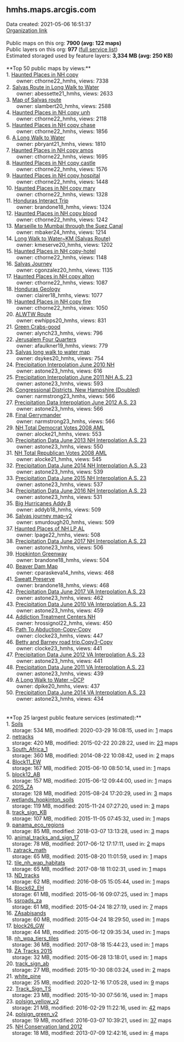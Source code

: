 <h2>hmhs.maps.arcgis.com</h2> Data created: 2021-05-06 16:51:37 <br /><a target='new' href='https://hmhs.maps.arcgis.com'>Organization link</a><br /><br />Public maps on this org: <b>7900 (avg: 122 maps)</b><br />Public layers on this org: <b>977 </b>(<a target='new' href='https://services.arcgis.com/dRxtwawTOPZm6CPj/ArcGIS/rest/services'>full service list</a>)<br />Estimated storaged used by feature layers: <b>3,334 MB (avg: 250 KB)</b><br /><br />**Top 50 public maps by views:**<br />  1. <a target='new' href='https://www.arcgis.com/home/item.html?id=e38b2ec6ddac45a9a998f3511e640985'>Haunted Places in NH copy</a> <br />  &nbsp;&nbsp;&nbsp;&nbsp; &nbsp;&nbsp;owner: cthorne22_hmhs, views: 7338<br />  2. <a target='new' href='https://www.arcgis.com/home/item.html?id=b9c13f1b18844f1f84015854ffe4c314'>Salvas Route in Long Walk to Water</a> <br />  &nbsp;&nbsp;&nbsp;&nbsp; &nbsp;&nbsp;owner: abessette21_hmhs, views: 2633<br />  3. <a target='new' href='https://www.arcgis.com/home/item.html?id=059ac54f02fe4ae58a37da0358756a25'>Map of Salvas route</a> <br />  &nbsp;&nbsp;&nbsp;&nbsp; &nbsp;&nbsp;owner: slambert20_hmhs, views: 2588<br />  4. <a target='new' href='https://www.arcgis.com/home/item.html?id=5429bdfe78154d1dbbe5a804366f18ed'>Haunted Places in NH copy unh</a> <br />  &nbsp;&nbsp;&nbsp;&nbsp; &nbsp;&nbsp;owner: cthorne22_hmhs, views: 2118<br />  5. <a target='new' href='https://www.arcgis.com/home/item.html?id=25f7d7bab4464b4fb6c679e9e6afc1df'>Haunted Places in NH copy chase</a> <br />  &nbsp;&nbsp;&nbsp;&nbsp; &nbsp;&nbsp;owner: cthorne22_hmhs, views: 1856<br />  6. <a target='new' href='https://www.arcgis.com/home/item.html?id=6195d763b61940f9b8f3494a84fb3ff5'>A Long Walk to Water</a> <br />  &nbsp;&nbsp;&nbsp;&nbsp; &nbsp;&nbsp;owner: pbryant21_hmhs, views: 1810<br />  7. <a target='new' href='https://www.arcgis.com/home/item.html?id=885832f014f64098929cf7c14941e0f2'>Haunted Places in NH copy amos</a> <br />  &nbsp;&nbsp;&nbsp;&nbsp; &nbsp;&nbsp;owner: cthorne22_hmhs, views: 1695<br />  8. <a target='new' href='https://www.arcgis.com/home/item.html?id=fb52b63275964ebb8eaa27b050027a43'>Haunted Places in NH copy castle</a> <br />  &nbsp;&nbsp;&nbsp;&nbsp; &nbsp;&nbsp;owner: cthorne22_hmhs, views: 1576<br />  9. <a target='new' href='https://www.arcgis.com/home/item.html?id=5d04b0b04f134fc291a13153fcde3d3e'>Haunted Places in NH copy hospital</a> <br />  &nbsp;&nbsp;&nbsp;&nbsp; &nbsp;&nbsp;owner: cthorne22_hmhs, views: 1448<br />  10. <a target='new' href='https://www.arcgis.com/home/item.html?id=5c7174a96c3747219f112caa96b7bfca'>Haunted Places in NH copy mary</a> <br />  &nbsp;&nbsp;&nbsp;&nbsp; &nbsp;&nbsp;owner: cthorne22_hmhs, views: 1328<br />  11. <a target='new' href='https://www.arcgis.com/home/item.html?id=e559e91499ca43219719f02a9e31f143'>Honduras Interact Trip</a> <br />  &nbsp;&nbsp;&nbsp;&nbsp; &nbsp;&nbsp;owner: brandone18_hmhs, views: 1324<br />  12. <a target='new' href='https://www.arcgis.com/home/item.html?id=d14e6f62b6b64b349c76cd3fb32447ad'>Haunted Places in NH copy blood</a> <br />  &nbsp;&nbsp;&nbsp;&nbsp; &nbsp;&nbsp;owner: cthorne22_hmhs, views: 1242<br />  13. <a target='new' href='https://www.arcgis.com/home/item.html?id=e64c4587b5b24841be9d3108b4c4f283'>Marseille to Mumbai through the Suez Canal</a> <br />  &nbsp;&nbsp;&nbsp;&nbsp; &nbsp;&nbsp;owner: mbaker24_hmhs, views: 1214<br />  14. <a target='new' href='https://www.arcgis.com/home/item.html?id=ad23517836814fd3930160234b1bd687'>Long Walk to Water~KM (Salvas Route)</a> <br />  &nbsp;&nbsp;&nbsp;&nbsp; &nbsp;&nbsp;owner: kmeserve20_hmhs, views: 1202<br />  15. <a target='new' href='https://www.arcgis.com/home/item.html?id=54557598861c46539b578f0c94c4a196'>Haunted Places in NH copy-hotel</a> <br />  &nbsp;&nbsp;&nbsp;&nbsp; &nbsp;&nbsp;owner: cthorne22_hmhs, views: 1148<br />  16. <a target='new' href='https://www.arcgis.com/home/item.html?id=70318163d196436588be5a9272aa59b9'>Salvas Journey</a> <br />  &nbsp;&nbsp;&nbsp;&nbsp; &nbsp;&nbsp;owner: cgonzalez20_hmhs, views: 1135<br />  17. <a target='new' href='https://www.arcgis.com/home/item.html?id=cf8636f03f944bdf8a49a6a31b282b0b'>Haunted Places in NH copy alton</a> <br />  &nbsp;&nbsp;&nbsp;&nbsp; &nbsp;&nbsp;owner: cthorne22_hmhs, views: 1087<br />  18. <a target='new' href='https://www.arcgis.com/home/item.html?id=de30124dc35642dfb97d8a6f07a2d3f0'>Honduras Geology</a> <br />  &nbsp;&nbsp;&nbsp;&nbsp; &nbsp;&nbsp;owner: clairer18_hmhs, views: 1077<br />  19. <a target='new' href='https://www.arcgis.com/home/item.html?id=c3635c23d91348c891b95240d1e5c851'>Haunted Places in NH copy fire</a> <br />  &nbsp;&nbsp;&nbsp;&nbsp; &nbsp;&nbsp;owner: cthorne22_hmhs, views: 1050<br />  20. <a target='new' href='https://www.arcgis.com/home/item.html?id=3bbba29de2454be6ab28a8ebccc061d3'>ALWTW Route</a> <br />  &nbsp;&nbsp;&nbsp;&nbsp; &nbsp;&nbsp;owner: ewhipps20_hmhs, views: 831<br />  21. <a target='new' href='https://www.arcgis.com/home/item.html?id=bba2638df670415f8a3f497eaeaa574f'>Green Crabs-good</a> <br />  &nbsp;&nbsp;&nbsp;&nbsp; &nbsp;&nbsp;owner: alynch23_hmhs, views: 796<br />  22. <a target='new' href='https://www.arcgis.com/home/item.html?id=ee8b442c408a441583e437d47b0e8346'>Jerusalem Four Quarters</a> <br />  &nbsp;&nbsp;&nbsp;&nbsp; &nbsp;&nbsp;owner: afaulkner19_hmhs, views: 779<br />  23. <a target='new' href='https://www.arcgis.com/home/item.html?id=5c98024df56946b4b0a2ad87dd3bc7b8'>Salvas long walk to water map</a> <br />  &nbsp;&nbsp;&nbsp;&nbsp; &nbsp;&nbsp;owner: dsykes20_hmhs, views: 754<br />  24. <a target='new' href='https://www.arcgis.com/home/item.html?id=797b2554ca114f94b7daf4d8f78ae9fe'>Precipitation Interpolation June 2010 NH</a> <br />  &nbsp;&nbsp;&nbsp;&nbsp; &nbsp;&nbsp;owner: astone23_hmhs, views: 616<br />  25. <a target='new' href='https://www.arcgis.com/home/item.html?id=608dbfb33b9840009c4c6f78cc88aa43'>Precipitation Interpolation June 2011 NH A.S. 23</a> <br />  &nbsp;&nbsp;&nbsp;&nbsp; &nbsp;&nbsp;owner: astone23_hmhs, views: 593<br />  26. <a target='new' href='https://www.arcgis.com/home/item.html?id=181a3183df8c4f7d818055e9c6b4e911'>Congressional Districts, New Hampshire (Doubled)</a> <br />  &nbsp;&nbsp;&nbsp;&nbsp; &nbsp;&nbsp;owner: narmstrong23_hmhs, views: 566<br />  27. <a target='new' href='https://www.arcgis.com/home/item.html?id=9058566dfefa4b068ccf585156204366'>Precipitation Data Interpolation June 2012 A.S. 23</a> <br />  &nbsp;&nbsp;&nbsp;&nbsp; &nbsp;&nbsp;owner: astone23_hmhs, views: 566<br />  28. <a target='new' href='https://www.arcgis.com/home/item.html?id=b02da54a4ae7429bb19c1708f9166035'>Final Gerrymander</a> <br />  &nbsp;&nbsp;&nbsp;&nbsp; &nbsp;&nbsp;owner: narmstrong23_hmhs, views: 566<br />  29. <a target='new' href='https://www.arcgis.com/home/item.html?id=ab269755bb114a7d869c29ed618608c3'>NH Total Democrat Votes 2008 AML</a> <br />  &nbsp;&nbsp;&nbsp;&nbsp; &nbsp;&nbsp;owner: alocke21_hmhs, views: 553<br />  30. <a target='new' href='https://www.arcgis.com/home/item.html?id=67b25ab0244b48ecafd46893ca0b7d38'>Precipitation Data June 2013 NH Interpolation A.S. 23</a> <br />  &nbsp;&nbsp;&nbsp;&nbsp; &nbsp;&nbsp;owner: astone23_hmhs, views: 550<br />  31. <a target='new' href='https://www.arcgis.com/home/item.html?id=d2ad412494ce4622adebe6c13dd9a877'>NH Total Republican Votes 2008 AML</a> <br />  &nbsp;&nbsp;&nbsp;&nbsp; &nbsp;&nbsp;owner: alocke21_hmhs, views: 545<br />  32. <a target='new' href='https://www.arcgis.com/home/item.html?id=43c2b9f0c6624d8a977a81f78988d36f'>Precipitation Data June 2014 NH Interpolation A.S. 23</a> <br />  &nbsp;&nbsp;&nbsp;&nbsp; &nbsp;&nbsp;owner: astone23_hmhs, views: 539<br />  33. <a target='new' href='https://www.arcgis.com/home/item.html?id=45bc1ac1e5ad47b5a2ff0da336062762'>Precipitation Data June 2015 NH Interpolation A.S. 23</a> <br />  &nbsp;&nbsp;&nbsp;&nbsp; &nbsp;&nbsp;owner: astone23_hmhs, views: 537<br />  34. <a target='new' href='https://www.arcgis.com/home/item.html?id=0405ee6a22034857affa629dd45bd12a'>Precipitation Data June 2016 NH Interpolation A.S. 23</a> <br />  &nbsp;&nbsp;&nbsp;&nbsp; &nbsp;&nbsp;owner: astone23_hmhs, views: 531<br />  35. <a target='new' href='https://www.arcgis.com/home/item.html?id=e79839c94a6e4f5987140cbf786b4a3a'>Big Hurricanes Addy B</a> <br />  &nbsp;&nbsp;&nbsp;&nbsp; &nbsp;&nbsp;owner: addyb18_hmhs, views: 509<br />  36. <a target='new' href='https://www.arcgis.com/home/item.html?id=cd4d5cd329b3458690aed194cc3bd20e'>Salvas journey map-v2</a> <br />  &nbsp;&nbsp;&nbsp;&nbsp; &nbsp;&nbsp;owner: smurdough20_hmhs, views: 509<br />  37. <a target='new' href='https://www.arcgis.com/home/item.html?id=1e859f919f1b45769dbc4b668b26afc9'>Haunted Places of NH LP AL</a> <br />  &nbsp;&nbsp;&nbsp;&nbsp; &nbsp;&nbsp;owner: lpage22_hmhs, views: 508<br />  38. <a target='new' href='https://www.arcgis.com/home/item.html?id=244d4630d58a4da8b63ea1a7c1a4f1f7'>Precipitation Data June 2017 NH Interpolation A.S. 23</a> <br />  &nbsp;&nbsp;&nbsp;&nbsp; &nbsp;&nbsp;owner: astone23_hmhs, views: 506<br />  39. <a target='new' href='https://www.arcgis.com/home/item.html?id=d004fb20f2bf4d47974b0fa8dcd9b3fb'>Hopkinton Greenway</a> <br />  &nbsp;&nbsp;&nbsp;&nbsp; &nbsp;&nbsp;owner: brandone18_hmhs, views: 504<br />  40. <a target='new' href='https://www.arcgis.com/home/item.html?id=d2c33640b0aa48febf68ffbbaae6535e'>Beaver Dam Map</a> <br />  &nbsp;&nbsp;&nbsp;&nbsp; &nbsp;&nbsp;owner: cparaskeva14_hmhs, views: 468<br />  41. <a target='new' href='https://www.arcgis.com/home/item.html?id=82e2b5872f4a476b9d67238506d1e45e'>Sweatt Preserve</a> <br />  &nbsp;&nbsp;&nbsp;&nbsp; &nbsp;&nbsp;owner: brandone18_hmhs, views: 468<br />  42. <a target='new' href='https://www.arcgis.com/home/item.html?id=9fbae3801b754f4991e708f9feef5fce'>Precipitation Data June 2017 VA Interpolation A.S. 23</a> <br />  &nbsp;&nbsp;&nbsp;&nbsp; &nbsp;&nbsp;owner: astone23_hmhs, views: 462<br />  43. <a target='new' href='https://www.arcgis.com/home/item.html?id=4a2c1fceee78405fbe495a588d9dc349'>Precipitation Data June 2010 VA Interpolation A.S. 23</a> <br />  &nbsp;&nbsp;&nbsp;&nbsp; &nbsp;&nbsp;owner: astone23_hmhs, views: 459<br />  44. <a target='new' href='https://www.arcgis.com/home/item.html?id=7b832db4400e4defa3782d200a35da0a'>Addiction Treatment Centers NH</a> <br />  &nbsp;&nbsp;&nbsp;&nbsp; &nbsp;&nbsp;owner: hrossignol22_hmhs, views: 450<br />  45. <a target='new' href='https://www.arcgis.com/home/item.html?id=d46b4261a02a497e95eaecd28d403781'>Path To Abduction-Copy-Copy</a> <br />  &nbsp;&nbsp;&nbsp;&nbsp; &nbsp;&nbsp;owner: clocke23_hmhs, views: 447<br />  46. <a target='new' href='https://www.arcgis.com/home/item.html?id=27f4bca053aa49229a2733733f5b3306'>Betty and Barney road trip.Copy3-Copy</a> <br />  &nbsp;&nbsp;&nbsp;&nbsp; &nbsp;&nbsp;owner: clocke23_hmhs, views: 441<br />  47. <a target='new' href='https://www.arcgis.com/home/item.html?id=faa6e2708b754c2f90762f1e3b5d396a'>Precipitation Data June 2012 VA Interpolation A.S. 23</a> <br />  &nbsp;&nbsp;&nbsp;&nbsp; &nbsp;&nbsp;owner: astone23_hmhs, views: 441<br />  48. <a target='new' href='https://www.arcgis.com/home/item.html?id=57f597f23a8442b3a4aeff6dc41f173c'>Precipitation Data June 2011 VA Interpolation A.S. 23</a> <br />  &nbsp;&nbsp;&nbsp;&nbsp; &nbsp;&nbsp;owner: astone23_hmhs, views: 439<br />  49. <a target='new' href='https://www.arcgis.com/home/item.html?id=275eee1ca49647a8a204accba55e1072'>A Long Walk to Water ~DCP</a> <br />  &nbsp;&nbsp;&nbsp;&nbsp; &nbsp;&nbsp;owner: dpike20_hmhs, views: 437<br />  50. <a target='new' href='https://www.arcgis.com/home/item.html?id=2210ac3f53694d7a8f5fe7ee95adf07e'>Precipitation Data June 2014 VA Interpolation A.S. 23</a> <br />  &nbsp;&nbsp;&nbsp;&nbsp; &nbsp;&nbsp;owner: astone23_hmhs, views: 434<br /><br /><br />**Top 25 largest public feature services (estimated):**<br /> 1. <a target='new' href='https://www.arcgis.com/home/item.html?id=5c3820a0794e40f7bc754c5d2dc0a6d9'>Soils</a><br /> &nbsp;&nbsp;&nbsp;&nbsp;storage: 534 MB, modified: 2020-03-29 16:08:15,  used in: <a target='new' href='https://ed-ind-tb.s3-us-west-1.amazonaws.com/ADI/5c3820a0794e40f7bc754c5d2dc0a6d9.html'> 1</a> maps<br /> 2. <a target='new' href='https://www.arcgis.com/home/item.html?id=a1cb218c04a54bf59679e5ae01230a4e'>netracks</a><br /> &nbsp;&nbsp;&nbsp;&nbsp;storage: 420 MB, modified: 2015-02-22 20:28:22,  used in: <a target='new' href='https://ed-ind-tb.s3-us-west-1.amazonaws.com/ADI/a1cb218c04a54bf59679e5ae01230a4e.html'> 23</a> maps<br /> 3. <a target='new' href='https://www.arcgis.com/home/item.html?id=0dfde82466724b50b34317bd45b061c3'>South_Africa_1</a><br /> &nbsp;&nbsp;&nbsp;&nbsp;storage: 360 MB, modified: 2014-08-22 10:08:42,  used in: <a target='new' href='https://ed-ind-tb.s3-us-west-1.amazonaws.com/ADI/0dfde82466724b50b34317bd45b061c3.html'> 2</a> maps<br /> 4. <a target='new' href='https://www.arcgis.com/home/item.html?id=2fc058d8adca4d829f82a1d5937707e6'>Block11_EW</a><br /> &nbsp;&nbsp;&nbsp;&nbsp;storage: 167 MB, modified: 2015-06-10 08:50:14,  used in: <a target='new' href='https://ed-ind-tb.s3-us-west-1.amazonaws.com/ADI/2fc058d8adca4d829f82a1d5937707e6.html'> 1</a> maps<br /> 5. <a target='new' href='https://www.arcgis.com/home/item.html?id=ec0545182b8e49f0b264a34352ff2e64'>block12_AB</a><br /> &nbsp;&nbsp;&nbsp;&nbsp;storage: 157 MB, modified: 2015-06-12 09:44:00,  used in: <a target='new' href='https://ed-ind-tb.s3-us-west-1.amazonaws.com/ADI/ec0545182b8e49f0b264a34352ff2e64.html'> 1</a> maps<br /> 6. <a target='new' href='https://www.arcgis.com/home/item.html?id=b33c3dd60f4d479bba0bd40ad6cac323'>2015_ZA</a><br /> &nbsp;&nbsp;&nbsp;&nbsp;storage: 128 MB, modified: 2015-08-24 17:20:29,  used in: <a target='new' href='https://ed-ind-tb.s3-us-west-1.amazonaws.com/ADI/b33c3dd60f4d479bba0bd40ad6cac323.html'> 3</a> maps<br /> 7. <a target='new' href='https://www.arcgis.com/home/item.html?id=46227dae79bd4e63b73c27c383cad9bf'>wetlands_hopkinton_soils</a><br /> &nbsp;&nbsp;&nbsp;&nbsp;storage: 119 MB, modified: 2015-11-24 07:27:20,  used in: <a target='new' href='https://ed-ind-tb.s3-us-west-1.amazonaws.com/ADI/46227dae79bd4e63b73c27c383cad9bf.html'> 3</a> maps<br /> 8. <a target='new' href='https://www.arcgis.com/home/item.html?id=702b9a46258b4980ac2f259f58560c58'>track_sign_KB</a><br /> &nbsp;&nbsp;&nbsp;&nbsp;storage: 107 MB, modified: 2015-11-05 07:45:32,  used in: <a target='new' href='https://ed-ind-tb.s3-us-west-1.amazonaws.com/ADI/702b9a46258b4980ac2f259f58560c58.html'> 1</a> maps<br /> 9. <a target='new' href='https://www.arcgis.com/home/item.html?id=d121bcc030fa4da98b5d143555c744d8'>panama_eco_regions</a><br /> &nbsp;&nbsp;&nbsp;&nbsp;storage: 85 MB, modified: 2018-03-07 13:13:28,  used in: <a target='new' href='https://ed-ind-tb.s3-us-west-1.amazonaws.com/ADI/d121bcc030fa4da98b5d143555c744d8.html'> 3</a> maps<br /> 10. <a target='new' href='https://www.arcgis.com/home/item.html?id=f86bfa755065464194fb5c7df0d132f6'>animal_tracks_and_sign_17</a><br /> &nbsp;&nbsp;&nbsp;&nbsp;storage: 78 MB, modified: 2017-06-12 17:17:11,  used in: <a target='new' href='https://ed-ind-tb.s3-us-west-1.amazonaws.com/ADI/f86bfa755065464194fb5c7df0d132f6.html'> 2</a> maps<br /> 11. <a target='new' href='https://www.arcgis.com/home/item.html?id=63cfef17b5bf4a7bb72ff183d6837cc9'>zatrack_math</a><br /> &nbsp;&nbsp;&nbsp;&nbsp;storage: 65 MB, modified: 2015-08-20 11:01:59,  used in: <a target='new' href='https://ed-ind-tb.s3-us-west-1.amazonaws.com/ADI/63cfef17b5bf4a7bb72ff183d6837cc9.html'> 1</a> maps<br /> 12. <a target='new' href='https://www.arcgis.com/home/item.html?id=f09180dc46904226b7b7ef22057ddef7'>tile_nh_wap_habitats</a><br /> &nbsp;&nbsp;&nbsp;&nbsp;storage: 65 MB, modified: 2017-08-18 11:02:31,  used in: <a target='new' href='https://ed-ind-tb.s3-us-west-1.amazonaws.com/ADI/f09180dc46904226b7b7ef22057ddef7.html'> 1</a> maps<br /> 13. <a target='new' href='https://www.arcgis.com/home/item.html?id=8f4721334cc54140aea96ff2eb2a1ffb'>ND_tracks</a><br /> &nbsp;&nbsp;&nbsp;&nbsp;storage: 62 MB, modified: 2016-08-05 15:05:44,  used in: <a target='new' href='https://ed-ind-tb.s3-us-west-1.amazonaws.com/ADI/8f4721334cc54140aea96ff2eb2a1ffb.html'> 1</a> maps<br /> 14. <a target='new' href='https://www.arcgis.com/home/item.html?id=980aea8e389c49fd8e9d0975c1da11e7'>Block62_EH</a><br /> &nbsp;&nbsp;&nbsp;&nbsp;storage: 61 MB, modified: 2015-06-16 09:07:25,  used in: <a target='new' href='https://ed-ind-tb.s3-us-west-1.amazonaws.com/ADI/980aea8e389c49fd8e9d0975c1da11e7.html'> 1</a> maps<br /> 15. <a target='new' href='https://www.arcgis.com/home/item.html?id=075c717da1ab4d3fb23b7f0795759c42'>ssroads_za</a><br /> &nbsp;&nbsp;&nbsp;&nbsp;storage: 61 MB, modified: 2015-04-24 18:27:19,  used in: <a target='new' href='https://ed-ind-tb.s3-us-west-1.amazonaws.com/ADI/075c717da1ab4d3fb23b7f0795759c42.html'> 7</a> maps<br /> 16. <a target='new' href='https://www.arcgis.com/home/item.html?id=4d50cd0b4cc84d2480603d3573da50f3'>ZAsabisands</a><br /> &nbsp;&nbsp;&nbsp;&nbsp;storage: 60 MB, modified: 2015-04-24 18:29:50,  used in: <a target='new' href='https://ed-ind-tb.s3-us-west-1.amazonaws.com/ADI/4d50cd0b4cc84d2480603d3573da50f3.html'> 1</a> maps<br /> 17. <a target='new' href='https://www.arcgis.com/home/item.html?id=0ac30184bb0247f686102fa51b9def1e'>block26_GW</a><br /> &nbsp;&nbsp;&nbsp;&nbsp;storage: 44 MB, modified: 2015-06-12 09:35:34,  used in: <a target='new' href='https://ed-ind-tb.s3-us-west-1.amazonaws.com/ADI/0ac30184bb0247f686102fa51b9def1e.html'> 1</a> maps<br /> 18. <a target='new' href='https://www.arcgis.com/home/item.html?id=94a7a68478134c71bdbc349deb128086'>nh_wpa_tiers_tiles</a><br /> &nbsp;&nbsp;&nbsp;&nbsp;storage: 36 MB, modified: 2017-08-18 15:44:23,  used in: <a target='new' href='https://ed-ind-tb.s3-us-west-1.amazonaws.com/ADI/94a7a68478134c71bdbc349deb128086.html'> 1</a> maps<br /> 19. <a target='new' href='https://www.arcgis.com/home/item.html?id=374ba75344ba4a5c98a8da025289cfa6'>ZA Tracks 2015</a><br /> &nbsp;&nbsp;&nbsp;&nbsp;storage: 32 MB, modified: 2015-06-28 13:18:01,  used in: <a target='new' href='https://ed-ind-tb.s3-us-west-1.amazonaws.com/ADI/374ba75344ba4a5c98a8da025289cfa6.html'> 1</a> maps<br /> 20. <a target='new' href='https://www.arcgis.com/home/item.html?id=5fbd9cef9a284dbfbde7c978094a496b'>track_sign_ab</a><br /> &nbsp;&nbsp;&nbsp;&nbsp;storage: 27 MB, modified: 2015-10-30 08:03:24,  used in: <a target='new' href='https://ed-ind-tb.s3-us-west-1.amazonaws.com/ADI/5fbd9cef9a284dbfbde7c978094a496b.html'> 2</a> maps<br /> 21. <a target='new' href='https://www.arcgis.com/home/item.html?id=7810fa599c1942489fdc412893526c6c'>white_pine</a><br /> &nbsp;&nbsp;&nbsp;&nbsp;storage: 25 MB, modified: 2020-12-16 17:05:28,  used in: <a target='new' href='https://ed-ind-tb.s3-us-west-1.amazonaws.com/ADI/7810fa599c1942489fdc412893526c6c.html'> 9</a> maps<br /> 22. <a target='new' href='https://www.arcgis.com/home/item.html?id=7961321784e0489888cdfaa1280be3b0'>Track_Sign_TS</a><br /> &nbsp;&nbsp;&nbsp;&nbsp;storage: 23 MB, modified: 2015-10-30 07:56:16,  used in: <a target='new' href='https://ed-ind-tb.s3-us-west-1.amazonaws.com/ADI/7961321784e0489888cdfaa1280be3b0.html'> 1</a> maps<br /> 23. <a target='new' href='https://www.arcgis.com/home/item.html?id=bf6f8411c2094acab0bdc6d8eecff455'>polsign_yellow_v2</a><br /> &nbsp;&nbsp;&nbsp;&nbsp;storage: 21 MB, modified: 2016-02-29 11:22:16,  used in: <a target='new' href='https://ed-ind-tb.s3-us-west-1.amazonaws.com/ADI/bf6f8411c2094acab0bdc6d8eecff455.html'> 42</a> maps<br /> 24. <a target='new' href='https://www.arcgis.com/home/item.html?id=7bae1b4bee424c3e97ac8abea87edeff'>polsign_green_v2</a><br /> &nbsp;&nbsp;&nbsp;&nbsp;storage: 19 MB, modified: 2016-03-07 10:39:21,  used in: <a target='new' href='https://ed-ind-tb.s3-us-west-1.amazonaws.com/ADI/7bae1b4bee424c3e97ac8abea87edeff.html'> 37</a> maps<br /> 25. <a target='new' href='https://www.arcgis.com/home/item.html?id=ec094c843bfb4ab3aa0717d4db47ffb1'>NH Conservation land 2012</a><br /> &nbsp;&nbsp;&nbsp;&nbsp;storage: 18 MB, modified: 2013-07-09 12:42:16,  used in: <a target='new' href='https://ed-ind-tb.s3-us-west-1.amazonaws.com/ADI/ec094c843bfb4ab3aa0717d4db47ffb1.html'> 4</a> maps<br />